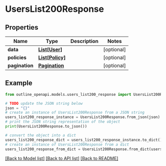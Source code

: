 # UsersList200Response


## Properties

Name | Type | Description | Notes
------------ | ------------- | ------------- | -------------
**data** | [**List[User]**](User.md) |  | [optional] 
**policies** | [**List[Policy]**](Policy.md) |  | [optional] 
**pagination** | [**Pagination**](Pagination.md) |  | [optional] 

## Example

```python
from outline_openapi.models.users_list200_response import UsersList200Response

# TODO update the JSON string below
json = "{}"
# create an instance of UsersList200Response from a JSON string
users_list200_response_instance = UsersList200Response.from_json(json)
# print the JSON string representation of the object
print(UsersList200Response.to_json())

# convert the object into a dict
users_list200_response_dict = users_list200_response_instance.to_dict()
# create an instance of UsersList200Response from a dict
users_list200_response_from_dict = UsersList200Response.from_dict(users_list200_response_dict)
```
[[Back to Model list]](../README.md#documentation-for-models) [[Back to API list]](../README.md#documentation-for-api-endpoints) [[Back to README]](../README.md)


